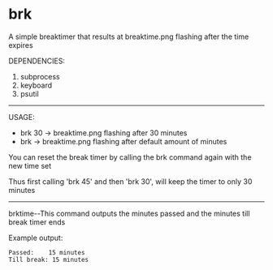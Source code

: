 # brk
A simple breaktimer that results at breaktime.png flashing after the time expires

DEPENDENCIES:
1. subprocess
2. keyboard
3. psutil
  
---

USAGE:
- brk 30 -> breaktime.png flashing after 30 minutes
- brk    -> breaktime.png flashing after default amount of minutes

You can reset the break timer by calling the brk command again with the new time set

Thus first calling 'brk 45' and then 'brk 30', will keep the timer to only 30 minutes

---

brktime--This command outputs the minutes passed and the minutes till break timer ends

Example output:

    Passed:    15 minutes
    Till break: 15 minutes
